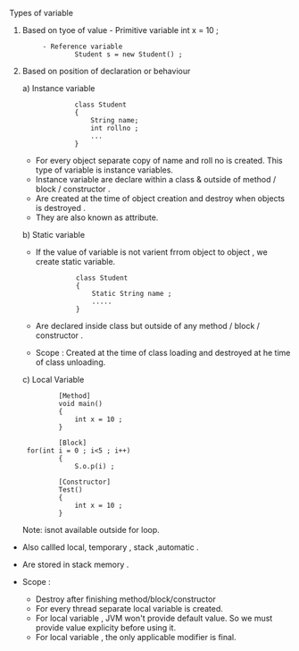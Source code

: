 Types of variable 

1) Based on tyoe of value
            - Primitive variable
                    int x = 10 ;

            - Reference variable
                    Student s = new Student() ;

2) Based on position of declaration or behaviour 

    a) Instance variable

                    class Student
                    {
                        String name;
                        int rollno ;
                        ...
                    }

    - For every object separate copy of name and roll no is created. This type of variable is instance variables.
    - Instance variable are declare within a class & outside of method / block / constructor .
    - Are created at the time of object creation and destroy when objects is destroyed .
    - They are also known as attribute.




    b) Static variable

    - If the value of variable is not varient frrom object to object , we create static variable.

                    class Student
                    {
                        Static String name ;
                        .....
                    }

    - Are declared inside class but outside of any method / block / constructor .

    - Scope :
          Created at the time of class loading and destroyed at he time of class unloading.



    c) Local Variable

                [Method]
                void main()
                {
                    int x = 10 ;
                }

                [Block]
        for(int i = 0 ; i<5 ; i++)
                {
                    S.o.p(i) ;
                
                [Constructor]
                Test()
                {
                    int x = 10 ;
                }

   Note: isnot available outside for loop.

- Also callled local, temporary , stack ,automatic .

- Are stored in stack memory .

- Scope : 
    - Destroy after finishing method/block/constructor
    - For every thread separate local variable is created.
    - For local variable , JVM won't provide default value.
    So we must provide value explicity before using it.
    - For local variable , the only applicable modifier is final.
            

